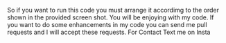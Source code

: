 So if you want to run this code you must arrange it accordimg to the order shown in the provided screen shot.
You will be enjoying with my code.
If you want to do some enhancements in my code you can send me pull requests and I will accept these requests.
For Contact Text me on Insta
